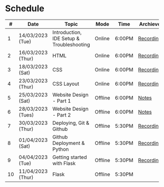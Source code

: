 # Schedule

|   #   |   Date    |   Topic   |   Mode   |   Time    | Archieve |
|-------|-----------|-----------|-----------|-----------|-----------|
|1|14/03/2023 (Tue)|Introduction, IDE Setup & Troubleshooting|Online|6:00PM|[Recording](https://drive.google.com/file/d/1baflL7tJUYLUJOzDyCkY2-2YoC-stvZD/view?usp=sharing)
|2|16/03/2023 (Thur)|HTML|Online|6:00PM|[Recording](https://drive.google.com/file/d/1aPodxKxPFOP6b06t4nG__Ygd4cYjqGnC/view?usp=sharing)
|3|18/03/2023 (Sat)|CSS|Online|6:00PM|[Recording](https://drive.google.com/file/d/1qfJ8AHdB1Chg6EkpLj4Ox9q71GU4K8Jd/view?usp=sharing)|
|4|23/03/2023 (Thur)|CSS Layout|Online|6:00PM|[Recording](https://drive.google.com/file/d/1gRJwkGGMhkl4zrho5sF-Xa8ZQstRtbil/view?usp=sharing)|
|5|25/03/2023 (Sat)|Website Design - Part 1|Offline|6:00PM|[Notes](./Sessions/Session5.md)|
|6|28/03/2023 (Tues)|Website Design - Part 2|Offline|6:00PM|[Notes](./Sessions/Session6.md)|
|7|30/03/2023 (Thur)|Deploying, Git & Github|Offline|5:30PM|[Recording](https://drive.google.com/file/d/1UTvQ8MK9rNkP7w70MUSsozQPLKFBOZUp/view?usp=sharing)|
|8|01/04/2023 (Sat)|Github Deployment & Python|Offline|5:30PM|[Recording](https://drive.google.com/file/d/1vFgONsL52v74UtjtwgSY2LMtqXAHdsJ9/view?usp=sharing)|
|9|04/04/2023 (Tue)|Getting started with Flask|Offline|5:30PM|[Recording](https://drive.google.com/file/d/1zXcBsU6KGwIWQogMZXbuPVDQSax5JTwR/view?usp=sharing)|
|10|11/04/2023 (Thur)|Flask|Offline|5:30PM||